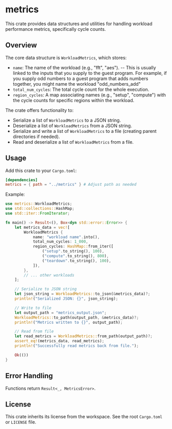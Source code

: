 # metrics

This crate provides data structures and utilities for handling workload performance metrics, specifically cycle counts.

## Overview

The core data structure is `WorkloadMetrics`, which stores:

- `name`: The name of the workload (e.g., "fft", "aes"). -- This is usually linked to the inputs that you supply to the guest program. For example,
   if you supply odd numbers to a guest program that adds numbers together, you might name the workload "odd_numbers_add"
- `total_num_cycles`: The total cycle count for the whole execution.
- `region_cycles`: A map associating names (e.g., "setup", "compute") with the cycle counts for specific regions within the workload.

The crate offers functionality to:

- Serialize a list of `WorkloadMetrics` to a JSON string.
- Deserialize a list of `WorkloadMetrics` from a JSON string.
- Serialize and write a list of `WorkloadMetrics` to a file (creating parent directories if needed).
- Read and deserialize a list of `WorkloadMetrics` from a file.

## Usage

Add this crate to your `Cargo.toml`:

```toml
[dependencies]
metrics = { path = "../metrics" } # Adjust path as needed
```

Example:

```rust
use metrics::WorkloadMetrics;
use std::collections::HashMap;
use std::iter::FromIterator;

fn main() -> Result<(), Box<dyn std::error::Error>> {
    let metrics_data = vec![
        WorkloadMetrics {
            name: "workload name".into(),
            total_num_cycles: 1_000,
            region_cycles: HashMap::from_iter([
                ("setup".to_string(), 100),
                ("compute".to_string(), 800),
                ("teardown".to_string(), 100),
            ]),
        },
        // ... other workloads
    ];

    // Serialize to JSON string
    let json_string = WorkloadMetrics::to_json(&metrics_data)?;
    println!("Serialized JSON: {}", json_string);

    // Write to file
    let output_path = "metrics_output.json";
    WorkloadMetrics::to_path(output_path, &metrics_data)?;
    println!("Metrics written to {}", output_path);

    // Read from file
    let read_metrics = WorkloadMetrics::from_path(output_path)?;
    assert_eq!(metrics_data, read_metrics);
    println!("Successfully read metrics back from file.");

    Ok(())
}

```

## Error Handling

Functions return `Result<_, MetricsError>`.

## License

This crate inherits its license from the workspace. See the root `Cargo.toml` or `LICENSE` file.
